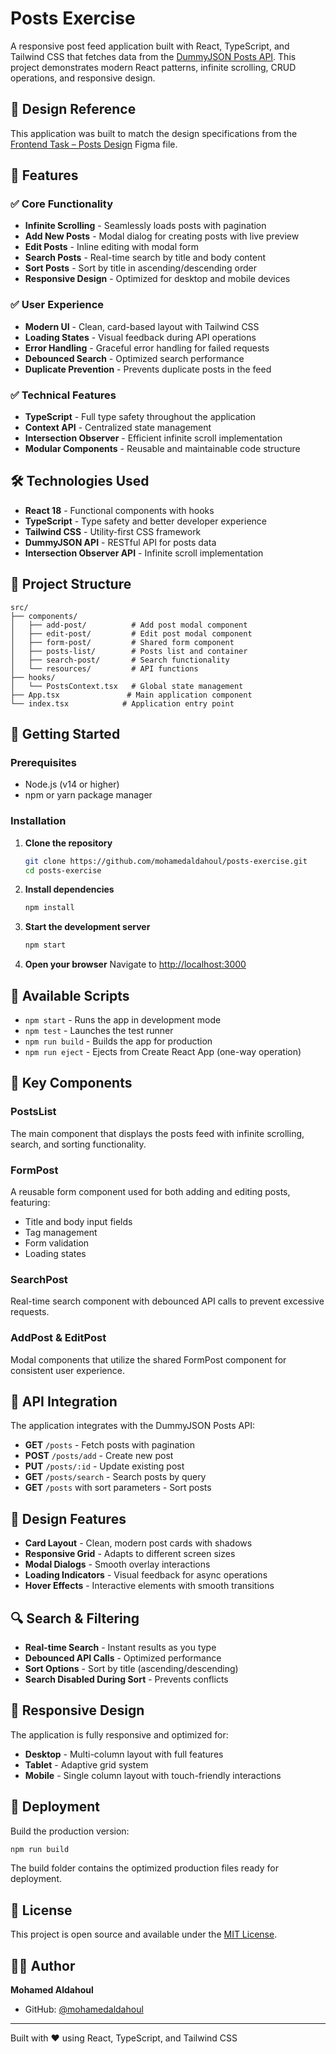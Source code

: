# Posts Exercise

A responsive post feed application built with React, TypeScript, and Tailwind CSS that fetches data from the [DummyJSON Posts API](https://dummyjson.com/docs/posts). This project demonstrates modern React patterns, infinite scrolling, CRUD operations, and responsive design.

## 🎨 Design Reference

This application was built to match the design specifications from the [Frontend Task – Posts Design](https://www.figma.com/design/ynXV5sipW3kKhCnoRBFtOu/front-end-task-posts?node-id=3-3&t=i7E1dQXd1kjWbFHt-0) Figma file.

## 🚀 Features

### ✅ Core Functionality
- **Infinite Scrolling** - Seamlessly loads posts with pagination
- **Add New Posts** - Modal dialog for creating posts with live preview
- **Edit Posts** - Inline editing with modal form
- **Search Posts** - Real-time search by title and body content
- **Sort Posts** - Sort by title in ascending/descending order
- **Responsive Design** - Optimized for desktop and mobile devices

### ✅ User Experience
- **Modern UI** - Clean, card-based layout with Tailwind CSS
- **Loading States** - Visual feedback during API operations
- **Error Handling** - Graceful error handling for failed requests
- **Debounced Search** - Optimized search performance
- **Duplicate Prevention** - Prevents duplicate posts in the feed

### ✅ Technical Features
- **TypeScript** - Full type safety throughout the application
- **Context API** - Centralized state management
- **Intersection Observer** - Efficient infinite scroll implementation
- **Modular Components** - Reusable and maintainable code structure

## 🛠️ Technologies Used

- **React 18** - Functional components with hooks
- **TypeScript** - Type safety and better developer experience
- **Tailwind CSS** - Utility-first CSS framework
- **DummyJSON API** - RESTful API for posts data
- **Intersection Observer API** - Infinite scroll implementation

## 📁 Project Structure

```
src/
├── components/
│   ├── add-post/          # Add post modal component
│   ├── edit-post/         # Edit post modal component
│   ├── form-post/         # Shared form component
│   ├── posts-list/        # Posts list and container
│   ├── search-post/       # Search functionality
│   └── resources/         # API functions
├── hooks/
│   └── PostsContext.tsx   # Global state management
├── App.tsx               # Main application component
└── index.tsx            # Application entry point
```

## 🚀 Getting Started

### Prerequisites
- Node.js (v14 or higher)
- npm or yarn package manager

### Installation

1. **Clone the repository**
   ```bash
   git clone https://github.com/mohamedaldahoul/posts-exercise.git
   cd posts-exercise
   ```

2. **Install dependencies**
   ```bash
   npm install
   ```

3. **Start the development server**
   ```bash
   npm start
   ```

4. **Open your browser**
   Navigate to [http://localhost:3000](http://localhost:3000)

## 📖 Available Scripts

- `npm start` - Runs the app in development mode
- `npm test` - Launches the test runner
- `npm run build` - Builds the app for production
- `npm run eject` - Ejects from Create React App (one-way operation)

## 🎯 Key Components

### PostsList
The main component that displays the posts feed with infinite scrolling, search, and sorting functionality.

### FormPost
A reusable form component used for both adding and editing posts, featuring:
- Title and body input fields
- Tag management
- Form validation
- Loading states

### SearchPost
Real-time search component with debounced API calls to prevent excessive requests.

### AddPost & EditPost
Modal components that utilize the shared FormPost component for consistent user experience.

## 🔧 API Integration

The application integrates with the DummyJSON Posts API:

- **GET** `/posts` - Fetch posts with pagination
- **POST** `/posts/add` - Create new post
- **PUT** `/posts/:id` - Update existing post
- **GET** `/posts/search` - Search posts by query
- **GET** `/posts` with sort parameters - Sort posts

## 🎨 Design Features

- **Card Layout** - Clean, modern post cards with shadows
- **Responsive Grid** - Adapts to different screen sizes
- **Modal Dialogs** - Smooth overlay interactions
- **Loading Indicators** - Visual feedback for async operations
- **Hover Effects** - Interactive elements with smooth transitions

## 🔍 Search & Filtering

- **Real-time Search** - Instant results as you type
- **Debounced API Calls** - Optimized performance
- **Sort Options** - Sort by title (ascending/descending)
- **Search Disabled During Sort** - Prevents conflicts

## 📱 Responsive Design

The application is fully responsive and optimized for:
- **Desktop** - Multi-column layout with full features
- **Tablet** - Adaptive grid system
- **Mobile** - Single column layout with touch-friendly interactions


## 🚀 Deployment

Build the production version:
```bash
npm run build
```

The build folder contains the optimized production files ready for deployment.


## 📄 License

This project is open source and available under the [MIT License](LICENSE).

## 👨‍💻 Author

**Mohamed Aldahoul**
- GitHub: [@mohamedaldahoul](https://github.com/mohamedaldahoul)

---

Built with ❤️ using React, TypeScript, and Tailwind CSS
